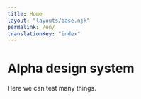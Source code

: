 ```yaml
---
title: Home
layout: "layouts/base.njk"
permalink: /en/
translationKey: "index"
---
```


# Alpha design system

Here we can test many things.

